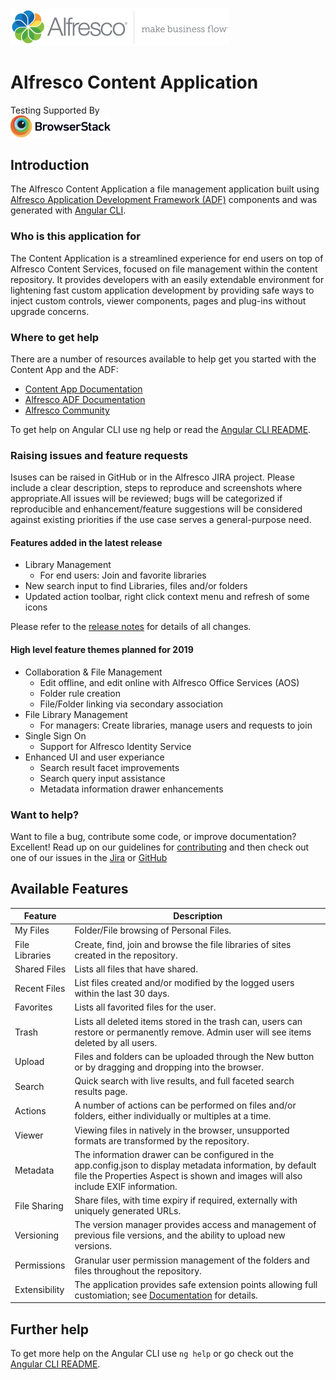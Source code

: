<p align="left"> <img title="Alfresco" src="alfresco.png" alt="Alfresco - make business flow"></p>
   
# Alfresco Content Application

Testing Supported By<br/>
<img width="160" src="docs/images/Browserstack-logo.svg" alt="BrowserStack"/>

## Introduction

The Alfresco Content Application a file management application built using
[Alfresco Application Development Framework (ADF)](https://github.com/Alfresco/alfresco-ng2-components) components and was generated with [Angular CLI](https://github.com/angular/angular-cli).

### Who is this application for

The Content Application is a streamlined experience for end users on top of Alfresco Content Services, focused on file management within the content repository.  It provides developers with an easily extendable environment for lightening fast custom application development by providing safe ways to inject  custom controls, viewer components, pages and plug-ins without upgrade concerns.

### Where to get help
There are a number of resources available to help get you started with the Content App and the ADF:
* [Content App Documentation](https://alfresco.github.io/alfresco-content-app/)
* [Alfresco ADF Documentation](https://alfresco.github.io/adf-component-catalog/)
* [Alfresco Community](https://community.alfresco.com/)

To get help on Angular CLI use ng help or read the [Angular CLI README](https://github.com/angular/angular-cli/blob/master/README.md).

### Raising issues and feature requests
Isuses can be raised in GitHub or in the Alfresco JIRA project. 
Please include a clear description, steps to reproduce and screenshots where appropriate.All issues will be reviewed; bugs will be categorized if reproducible and enhancement/feature suggestions will be considered against existing priorities if the use case serves a general-purpose need.

#### Features added in the latest release
* Library Management
  * For end users: Join and favorite libraries
* New search input to find Libraries, files and/or folders
* Updated action toolbar, right click context menu and refresh of some icons

Please refer to the [release notes](https://github.com/Alfresco/alfresco-content-app/releases) for details of all changes.

#### High level feature themes planned for 2019
* Collaboration & File Management
  * Edit offline, and edit online with Alfresco Office Services (AOS)
  * Folder rule creation
  * File/Folder linking via secondary association
* File Library Management
  * For managers: Create libraries, manage users and requests to join
* Single Sign On
  * Support for Alfresco Identity Service
* Enhanced UI and user experiance
  * Search result facet improvements
  * Search query input assistance
  * Metadata information drawer enhancements
  
### Want to help?
Want to file a bug, contribute some code, or improve documentation? Excellent! Read up on our guidelines for [contributing](https://github.com/Alfresco/alfresco-content-app/blob/master/CONTRIBUTING.md) and then check out one of our issues in the [Jira](https://issues.alfresco.com/jira/projects/ACA) or [GitHub](https://github.com/Alfresco/alfresco-content-app/issues)

## Available Features
| Feature          | Description                                                    | 
|------------------|----------------------------------------------------------------|
| My Files    | Folder/File browsing of Personal Files.|
| File Libraries | Create, find, join and browse the file libraries of sites created in the repository.|
| Shared Files	   | Lists all files that have shared.                              |
| Recent Files	   | List files created and/or modified by the logged users within the last 30 days.|
| Favorites	       | Lists all favorited files for the user. |
| Trash	           | Lists all deleted items stored in the trash can, users can restore or permanently remove. Admin user will see items deleted by all users.|
| Upload	       | Files and folders can be uploaded through the New button or by dragging and dropping into the browser.|
| Search	       | Quick search with live results, and full faceted search results page.| 
| Actions	       | A number of actions can be performed on files and/or folders, either individually or multiples at a time.|
| Viewer           | Viewing files in natively in the browser, unsupported formats are transformed by the repository. |       
| Metadata	       | The information drawer can be configured in the app.config.json to display metadata information, by default file the Properties Aspect is shown and images will also include EXIF information.|
| File Sharing	   | Share files, with time expiry if required, externally with uniquely generated URLs.|
| Versioning	   | The version manager provides access and management of previous file versions, and the ability to upload new versions.|
| Permissions	   | Granular user permission management of the folders and files throughout the repository.|
| Extensibility	   | The application provides safe extension points allowing full customiation; see [Documentation](https://alfresco.github.io/alfresco-content-app/#/extending) for details. |


## Further help

To get more help on the Angular CLI use `ng help` or go check out the [Angular CLI README](https://github.com/angular/angular-cli/blob/master/README.md).

[contributing]: https://github.com/Alfresco/alfresco-content-app/blob/master/CONTRIBUTING.md
[github]: https://github.com/Alfresco/alfresco-content-app/issues
[jira]: https://issues.alfresco.com/jira/projects/ACA
